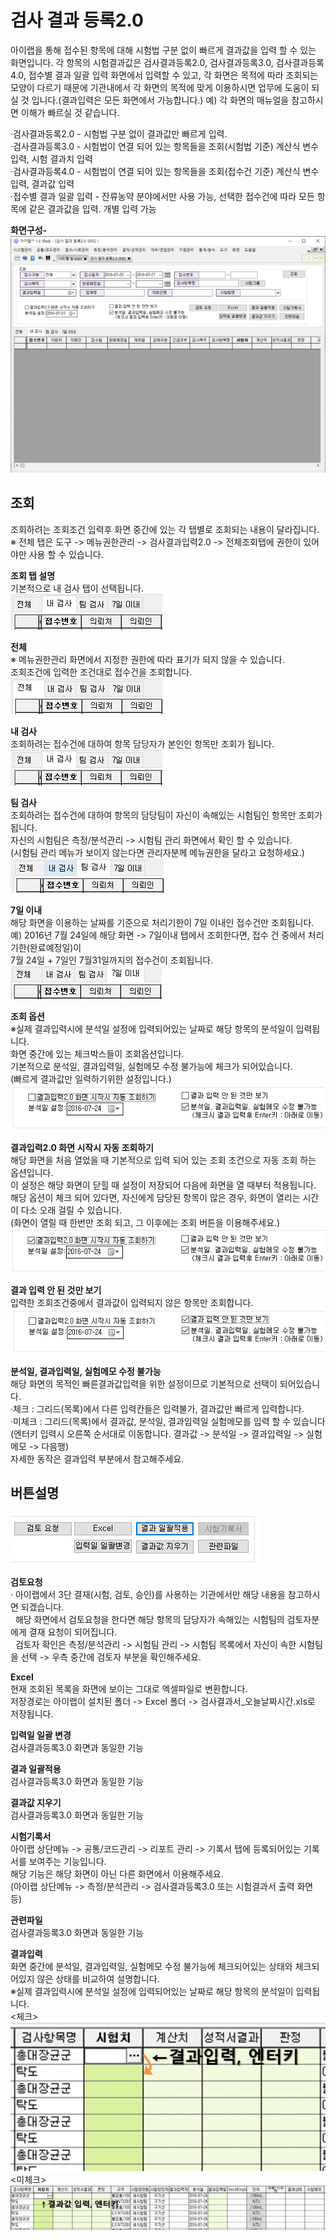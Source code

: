 # 검사 결과 등록2.0

아이랩을 통해 접수된 항목에 대해 시험법 구분 없이 빠르게 결과값을 입력 할 수 있는 화면입니다.
각 항목의 시험결과값은 검사결과등록2.0, 검사결과등록3.0, 검사결과등록4.0, 접수별 결과 일괄 입력 화면에서 입력할 수 있고, 각 화면은 목적에 따라 조회되는 모양이 다르기 때문에 기관내에서 각 화면의 목적에 맞게 이용하시면 업무에 도움이 되실 것 입니다.\(결과입력은 모든 화면에서 가능합니다.\)
예\) 각 화면의 매뉴얼을 참고하시면 이해가 빠르실 것 같습니다.  

·검사결과등록2.0 - 시험법 구분 없이 결과값만 빠르게 입력.  
·검사결과등록3.0 - 시험법이 연결 되어 있는 항목들을 조회\(시험법 기준\) 계산식 변수 입력, 시험 결과치 입력  
·검사결과등록4.0 - 시험법이 연결 되어 있는 항목들을 조회\(접수건 기준\) 계산식 변수 입력, 결과값 입력  
·접수별 결과 일괄 입력 - 잔류농약 분야에서만 사용 가능, 선택한 접수건에 따라 모든 항목에 같은 결과값을 입력. 개별 입력 가능

**화면구성-**  
![](/assets/004측정분석관리/145화면구성.png)

## 조회

조회하려는 조회조건 입력후 화면 중간에 있는 각 탭별로 조회되는 내용이 달라집니다.  
※ 전체 탭은 도구 -&gt; 메뉴권한관리 -&gt; 검사결과입력2.0 -&gt; 전체조회탭에 권한이 있어야만 사용 할 수 있습니다.

**조회 탭 설명**  
기본적으로 내 검사 탭이 선택됩니다.  
![](/assets/004측정분석관리/146조회탭.png)

**전체**  
※ 메뉴권한관리 화면에서 지정한 권한에 따라 표기가 되지 않을 수 있습니다.  
조회조건에 입력한 조건대로 접수건을 조회합니다.  
![](/assets/004측정분석관리/147조회탭_전체.png)

**내 검사**  
조회하려는 접수건에 대하여 항목 담당자가 본인인 항목만 조회가 됩니다.  
![](/assets/004측정분석관리/148조회탭.png)

**팀 검사**  
조회하려는 접수건에 대하여 항목의 담당팀이 자신이 속해있는 시험팀인 항목만 조회가 됩니다.  
자신의 시험팀은 측정/분석관리 -&gt; 시험팀 관리 화면에서 확인 할 수 있습니다.  
\(시험팀 관리 메뉴가 보이지 않는다면 관리자분께 메뉴권한을 달라고 요청하세요.\)  
![](/assets/004측정분석관리/149조회탭_팀검사.png)

**7일 이내**  
해당 화면을 이용하는 날짜를 기준으로 처리기한이 7일 이내인 접수건만 조회됩니다.  
예\) 2016년 7월 24일에 해당 화면 -&gt; 7일이내 탭에서 조회한다면, 접수 건 중에서 처리기한\(완료예정일\)이  
7월 24일 + 7일인 7월31일까지의 접수건이 조회됩니다.  
![](/assets/004측정분석관리/150조회탭_7일이내.png)

**조회 옵션**  
※실제 결과입력시에 분석일 설정에 입력되어있는 날짜로 해당 항목의 분석일이 입력됩니다.  
화면 중간에 있는 체크박스들이 조회옵션입니다.  
기본적으로 분석일, 결과입력일, 실험메모 수정 불가능에 체크가 되어있습니다.  
\(빠르게 결과값만 일력하기위한 설정입니다.\)  
![](/assets/004측정분석관리/151조회옵션.png)

**결과입력2.0 화면 시작시 자동 조회하기**  
해당 화면을 처음 열었을 때 기본적으로 입력 되어 있는 조회 조건으로 자동 조회 하는 옵션입니다.  
이 설정은 해당 화면이 닫힐 때 설정이 저장되어 다음에 화면을 열 때부터 적용됩니다.  
해당 옵션이 체크 되어 있다면, 자신에게 담당된 항목이 많은 경우, 화면이 열리는 시간이 다소 오래 걸릴 수 있습니다.  
\(화면이 열릴 때 한번만 조회 되고, 그 이후에는 조회 버튼을 이용해주세요.\)  
![](/assets/004측정분석관리/152조회옵션_기본조회.png)

**결과 입력 안 된 것만 보기**  
입력한 조회조건중에서 결과값이 입력되지 않은 항목만 조회합니다.  
![](/assets/004측정분석관리/153조회옵션_입력안된것만.png)

**분석일, 결과입력일, 실험메모 수정 불가능**  
해당 화면의 목적인 빠른결과값입력을 위한 설정이므로 기본적으로 선택이 되어있습니다.  
·체크 : 그리드\(목록\)에서 다른 입력칸들은 입력불가, 결과값만 빠르게 입력합니다.  
·미체크 : 그리드\(목록\)에서 결과값, 분석일, 결과입력일 실험메모를 입력 할 수 있습니다  
\(엔터키 입력시 오른쪽 순서대로 이동합니다. 결과값 -&gt; 분석일 -&gt; 결과입력일 -&gt; 실험메모 -&gt; 다음행\)  
자세한 동작은 결과입력 부분에서 참고해주세요.

## 버튼설명

![](/assets/004측정분석관리/154버튼들.png) 

**검토요청**  
· 아이랩에서 3단 결재\(시험, 검토, 승인\)를 사용하는 기관에서만 해당 내용을 참고하시면 되겠습니다.  
  해당 화면에서 검토요청을 한다면 해당 항목의 담당자가 속해있는 시험팀의 검토자분에게 결재 요청이 되어집니다.  
  검토자 확인은 측정/분석관리 -&gt; 시험팀 관리 -&gt; 시험팀 목록에서 자신이 속한 시험팀을 선택 -&gt; 우측 중간에 검토자 부분을 확인해주세요.

**Excel**  
현재 조회된 목록을 화면에 보이는 그대로 엑셀파일로 변환합니다.  
저장경로는 아이랩이 설치된 폴더 -&gt; Excel 폴더 -&gt; 검사결과서\_오늘날짜시간.xls로 저장됩니다.

**입력일 일괄 변경**  
검사결과등록3.0 화면과 동일한 기능

**결과 일괄적용**  
검사결과등록3.0 화면과 동일한 기능

**결과값 지우기**  
검사결과등록3.0 화면과 동일한 기능

**시험기록서**  
아이랩 상단메뉴 -&gt; 공통/코드관리 -&gt; 리포트 관리 -&gt; 기록서 탭에 등록되어있는 기록서를 보여주는 기능입니다.  
해당 기능은 해당 화면이 아닌 다른 화면에서 이용해주세요.  
\(아이랩 상단메뉴 -&gt; 측정/분석관리 -&gt; 검사결과등록3.0 또는 시험결과서 출력 화면 등\)

**관련파일**  
검사결과등록3.0 화면과 동일한 기능

**결과입력**  
화면 중간에 분석일, 결과입력일, 실험메모 수정 불가능에 체크되어있는 상태와 체크되어있지 않은 상태를 비교하여 설명합니다.  
※실제 결과입력시에 분석일 설정에 입력되어있는 날짜로 해당 항목의 분석일이 입력됩니다.  
&lt;체크&gt;  
![](/assets/004측정분석관리/155결과입력.gif)  
&lt;미체크&gt;  
![](/assets/004측정분석관리/156결과입력가로.gif)